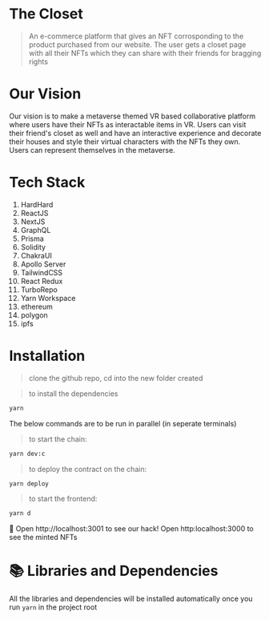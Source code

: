 # The Closet

> An e-commerce platform that gives an NFT corrosponding to the product purchased from our website. The user gets a closet page with all their NFTs which they can share with their friends for bragging rights

# Our Vision

Our vision is to make a metaverse themed VR based collaborative platform where users have their NFTs as interactable items in VR. Users can visit their friend's closet as well and have an interactive experience and decorate their houses and style their virtual characters with the NFTs they own. Users can represent themselves in the metaverse.


# Tech Stack
1. HardHard
2. ReactJS
3. NextJS
4. GraphQL
5. Prisma
6. Solidity
7. ChakraUI
8. Apollo Server
9. TailwindCSS
10. React Redux
11. TurboRepo
12. Yarn Workspace
13. ethereum
14. polygon
15. ipfs

# Installation

> clone the github repo, cd into the new folder created

> to install the dependencies
```bash
yarn
```
The below commands are to be run in parallel (in seperate terminals)

> to start the chain:

```bash
yarn dev:c
```

> to deploy the contract on the chain:

```bash
yarn deploy
```

> to start the frontend:

```bash
yarn d
```

📱 Open http://localhost:3001 to see our hack! Open http:localhost:3000 to see the minted NFTs

# 📚 Libraries and Dependencies

All the libraries and dependencies will be installed automatically once you run ```yarn``` in the project root
